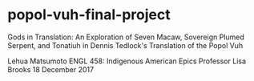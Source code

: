 # popol-vuh-final-project
Gods in Translation: An Exploration of Seven Macaw, Sovereign Plumed Serpent, and Tonatiuh in Dennis Tedlock's Translation of the Popol Vuh

Lehua Matsumoto
ENGL 458: Indigenous American Epics 
Professor Lisa Brooks
18 December 2017
